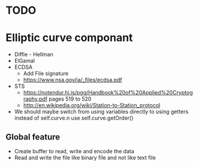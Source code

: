# TODO

# Elliptic curve componant

* Diffie - Hellman
* ElGamal
* ECDSA
   - Add File signature
   - https://www.nsa.gov/ia/_files/ecdsa.pdf
* STS 
   - https://notendur.hi.is/pgg/Handbook%20of%20Applied%20Cryptography.pdf pages 519 to 520
   - http://en.wikipedia.org/wiki/Station-to-Station_protocol
* We should maybe switch from using variables directly to using getters instead of self.curve.n use self.curve.getOrder()

## Global feature

* Create buffer to read, write and encode the data
* Read and write the file like binary file and not like text file
